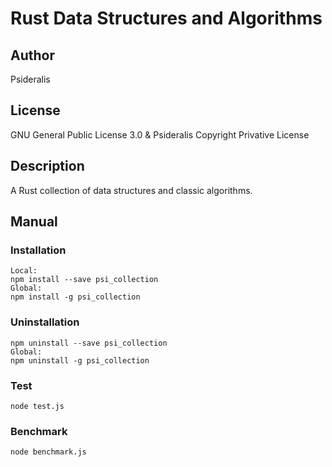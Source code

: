 # Rust Data Structures and Algorithms
## Author
Psideralis
## License
GNU General Public License 3.0 & Psideralis Copyright Privative License
## Description
A Rust collection of data structures and classic algorithms.

## Manual

### Installation
    Local:
    npm install --save psi_collection
    Global:
    npm install -g psi_collection
### Uninstallation
    npm uninstall --save psi_collection
    Global:
    npm uninstall -g psi_collection
### Test
    node test.js
### Benchmark
    node benchmark.js
